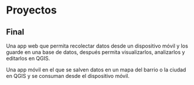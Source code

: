 ﻿# Proyectos

## Final

Una app web que permita recolectar datos desde un dispositivo móvil y los guarde en una base de datos, después permita visualizarlos, analizarlos y editarlos en QGIS.


Una app móvil en el que se salven datos en un mapa del barrio o la ciudad en QGIS y se consuman desde el dispositivo móvil.
